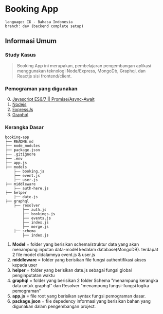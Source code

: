 # Booking App

```
language: ID - Bahasa Indonesia
branch: dev (backend complete setup)
```

## Informasi Umum

### Study Kasus

> Booking App ini merupakan, pembelajaran pengembangan aplikasi menggunakan teknologi Node/Express, MongoDb, Graphql, dan Reactjs sisi frontend/client.

### Pemograman yang digunakan

0. [Javascript ES6/7 || Promise/Async-Await](/)
1. [Nodejs](https://nodejs.org)
1. [ExpressJs](https://expressjs.com/)
1. [Graphql](https://graphql.org/)

### Kerangka Dasar

```
booking-app
├── README.md
├── node_modules
├── package.json
├── .gitignore
├── .env
├── app.js
├── models
    ├── booking.js
    ├── event.js
    ├── user.js
├── middleware
    ├── auth-here.js
├── helper
    ├── date.js
├── graphql
    ├── resolver
        ├── auth.js
        ├── bookings.js
        ├── events.js
        ├── index.js
        ├── merge.js
    ├── schema
        ├── index.js
```

1. **Model** =
   folder yang berisikan schema/struktur data yang akan menampung inputan data-model kedalam database(MongoDB).
   terdapat 2 file model didalamnya event.js & user.js
2. **middleware** =
   folder yang berisikan file fungsi authentifikasi akses kepada user
3. **helper** =
   folder yang berisikan date.js sebagai fungsi global penginputatan waktu
4. **graphql** =
   folder yang berisikan 2 folder Schema "menampung kerangka data untuk graphql" dan Resolver "menampung fungsi-fungsi logika pemograman"
5. **app.js** =
   file root yang berisikan syntax fungsi pemograman dasar.
6. **package.json** =
   file depedency informasi yang berisikan bahan yang digunakan dalam pengembangan project.
